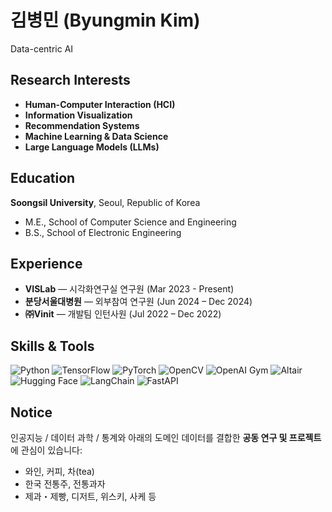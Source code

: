 # 김병민 (Byungmin Kim)
Data-centric AI

## Research Interests
- **Human-Computer Interaction (HCI)**
- **Information Visualization**
- **Recommendation Systems**
- **Machine Learning & Data Science**
- **Large Language Models (LLMs)**

## Education

**Soongsil University**, Seoul, Republic of Korea  
- M.E., School of Computer Science and Engineering  
- B.S., School of Electronic Engineering

## Experience

- **VISLab** — 시각화연구실 연구원 (Mar 2023 - Present)  
- **분당서울대병원** — 외부참여 연구원 (Jun 2024 – Dec 2024)  
- **㈜Vinit** — 개발팀 인턴사원 (Jul 2022 – Dec 2022)  

## Skills & Tools
<div align="left">

![Python](https://img.shields.io/badge/Python-3776AB?style=flat&logo=python&logoColor=white)
![TensorFlow](https://img.shields.io/badge/TensorFlow-FF6F00?style=flat&logo=TensorFlow&logoColor=white)
![PyTorch](https://img.shields.io/badge/PyTorch-EE4C2C?style=flat&logo=pytorch&logoColor=white)
![OpenCV](https://img.shields.io/badge/OpenCV-5C3EE8?style=flat&logo=opencv&logoColor=white)
![OpenAI Gym](https://img.shields.io/badge/OpenAI_Gym-0A0A0A?style=flat&logo=openai&logoColor=white)
![Altair](https://img.shields.io/badge/Altair-E34F26?style=flat)
![Hugging Face](https://img.shields.io/badge/HuggingFace-FCC624?style=flat&logo=huggingface&logoColor=black)
![LangChain](https://img.shields.io/badge/LangChain-000000?style=flat&logo=LangChain&logoColor=white)
![FastAPI](https://img.shields.io/badge/FastAPI-009688?style=flat&logo=fastapi&logoColor=white)

</div>

## Notice
인공지능 / 데이터 과학 / 통계와 아래의 도메인 데이터를 결합한 **공동 연구 및 프로젝트**에 관심이 있습니다:

- 와인, 커피, 차(tea)
- 한국 전통주, 전통과자
- 제과・제빵, 디저트, 위스키, 사케 등
